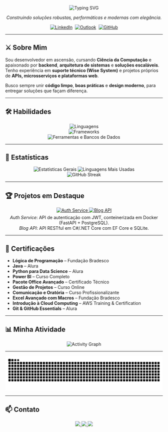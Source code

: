 <div align="center">
  <img src="https://readme-typing-svg.demolab.com?font=UnifrakturMaguntia&size=38&pause=1000&color=FFFFFF&background=000000&center=true&vCenter=true&width=950&lines=Guilherme+de+Oliveira+Santos;aka+saysxnts;Backend+Engineer+%7C+Full+Stack+Dev" alt="Typing SVG" />
</div>

<p align="center"><em>Construindo soluções robustas, performáticas e modernas com elegância.</em></p>

<div align="center" style="display:flex;gap:8px;flex-wrap:wrap;justify-content:center">
  <a href="https://www.linkedin.com/in/guilhermedeoliveirasantos/" target="_blank">
    <img src="https://img.shields.io/badge/LinkedIn-000000?style=for-the-badge&logo=linkedin&logoColor=FFFFFF" alt="LinkedIn" />
  </a>
  <a href="mailto:guilherme_oliveirass@outlook.com" target="_blank">
    <img src="https://img.shields.io/badge/Outlook-000000?style=for-the-badge&logo=microsoft-outlook&logoColor=FFFFFF" alt="Outlook" />
  </a>
  <a href="https://github.com/saysxnts" target="_blank">
    <img src="https://img.shields.io/badge/GitHub-000000?style=for-the-badge&logo=github&logoColor=FFFFFF" alt="GitHub" />
  </a>
</div>

---

## ⚔️ Sobre Mim
Sou desenvolvedor em ascensão, cursando **Ciência da Computação** e apaixonado por **backend**, **arquitetura de sistemas** e **soluções escaláveis**.  
Tenho experiência em **suporte técnico (Wise System)** e projetos próprios de **APIs, microsserviços e plataformas web**.  

Busco sempre unir **código limpo**, **boas práticas** e **design moderno**, para entregar soluções que façam diferença.

---

## 🛠️ Habilidades
<div align="center">
  <img src="https://skillicons.dev/icons?i=java,cs,python,go,js,html,css&perline=7&theme=dark" alt="Linguagens" style="max-width:100%;height:auto" />
  <br/>
  <img src="https://skillicons.dev/icons?i=spring,dotnet,fastapi,flask,nodejs,react&perline=6&theme=dark" alt="Frameworks" style="max-width:100%;height:auto" />
  <br/>
  <img src="https://skillicons.dev/icons?i=docker,postgres,mysql,sqlite,mongodb,bash,git,github&perline=6&theme=dark" alt="Ferramentas e Bancos de Dados" style="max-width:100%;height:auto" />
</div>

---

## 🖤 Estatísticas
<div align="center">
  <img src="https://github-readme-stats.vercel.app/api?username=saysxnts&show_icons=true&include_all_commits=true&count_private=true&hide_border=true&bg_color=000000&title_color=FFFFFF&text_color=FFFFFF&icon_color=FFFFFF" width="49%" alt="Estatísticas Gerais"/>
  <img src="https://github-readme-stats.vercel.app/api/top-langs?username=saysxnts&layout=compact&langs_count=8&hide_border=true&bg_color=000000&title_color=FFFFFF&text_color=FFFFFF" width="49%" alt="Linguagens Mais Usadas"/>
</div>

<div align="center">
  <img src="https://streak-stats.demolab.com?user=saysxnts&theme=black-ice&hide_border=true&background=000000&ring=FFFFFF&fire=FFFFFF&currStreakLabel=FFFFFF" alt="GitHub Streak" style="max-width:100%;height:auto"/>
</div>

---

## 🏆 Projetos em Destaque
<div align="center">

<a href="https://github.com/saysxnts/auth-service">
  <img src="https://github-readme-stats.vercel.app/api/pin/?username=saysxnts&repo=auth-service&hide_border=true&bg_color=000000&title_color=FFFFFF&text_color=FFFFFF" width="49%" alt="Auth Service"/>
</a>

<a href="https://github.com/saysxnts/BlogApi">
  <img src="https://github-readme-stats.vercel.app/api/pin/?username=saysxnts&repo=BlogApi&hide_border=true&bg_color=000000&title_color=FFFFFF&text_color=FFFFFF" width="49%" alt="Blog API"/>
</a>

</div>

<p align="center" style="margin-top:6px">
  <i>Auth Service</i>: API de autenticação com JWT, conteinerizada em Docker (FastAPI + PostgreSQL).<br/>
  <i>Blog API</i>: API RESTful em C#/.NET Core com EF Core e SQLite.
</p>

---

## 📜 Certificações
- **Lógica de Programação** – Fundação Bradesco  
- **Java** – Alura  
- **Python para Data Science** – Alura  
- **Power BI** – Curso Completo  
- **Pacote Office Avançado** – Certificado Técnico  
- **Gestão de Projetos** – Curso Online  
- **Comunicação e Oratória** – Curso Profissionalizante  
- **Excel Avançado com Macros** – Fundação Bradesco  
- **Introdução à Cloud Computing** – AWS Training & Certification  
- **Git & GitHub Essentials** – Alura  

---

## 📊 Minha Atividade
<div align="center">
  <img src="https://github-readme-activity-graph.vercel.app/graph?username=saysxnts&radius=16&theme=github-dark&area=true&order=5&custom_title=Minha%20Atividade&hide_border=true&bg_color=000000&color=FFFFFF&line=FFFFFF&point=FFFFFF" height="300" alt="Activity Graph"/>
</div>

---

<div align="center">
  <img src="https://raw.githubusercontent.com/saysxnts/saysxnts/output/github-contribution-grid-snake-dark.svg?palette=github-dark" alt="Snake Contributions"/>
</div>

---

## 📫 Contato
<div align="center">
  <a href="mailto:guilherme_oliveirass@outlook.com">
    <img src="https://img.shields.io/badge/Email-000000?style=for-the-badge&logo=gmail&logoColor=FFFFFF" />
  </a>
  <a href="https://www.linkedin.com/in/guilhermedeoliveirasantos/">
    <img src="https://img.shields.io/badge/LinkedIn-000000?style=for-the-badge&logo=linkedin&logoColor=FFFFFF" />
  </a>
  <a href="https://github.com/saysxnts">
    <img src="https://img.shields.io/badge/GitHub-000000?style=for-the-badge&logo=github&logoColor=FFFFFF" />
  </a>
</div>